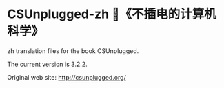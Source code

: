 # CSUnplugged-zh 《不插电的计算机科学》

zh translation files for the book CSUnplugged.

The current version is 3.2.2.

Original web site: http://csunplugged.org/